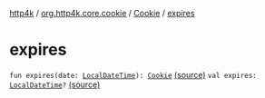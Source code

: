 [http4k](../../index.md) / [org.http4k.core.cookie](../index.md) / [Cookie](index.md) / [expires](./expires.md)

# expires

`fun expires(date: `[`LocalDateTime`](https://docs.oracle.com/javase/9/docs/api/java/time/LocalDateTime.html)`): `[`Cookie`](index.md) [(source)](https://github.com/http4k/http4k/blob/master/http4k-core/src/main/kotlin/org/http4k/core/cookie/Cookie.kt#L25)
`val expires: `[`LocalDateTime`](https://docs.oracle.com/javase/9/docs/api/java/time/LocalDateTime.html)`?` [(source)](https://github.com/http4k/http4k/blob/master/http4k-core/src/main/kotlin/org/http4k/core/cookie/Cookie.kt#L14)